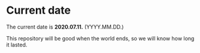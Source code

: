 # Current date

The current date is **2020.07.11.** (YYYY.MM.DD.)

This repository will be good when the world ends, so we will know how long it lasted.